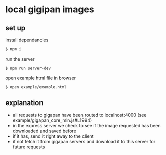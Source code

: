 # local gigipan images

## set up
install dependancies
```sh
$ npm i
```

run the server
```sh
$ npm run server-dev
```

open example html file in browser
```sh
$ open example/example.html
```

## explanation
- all requests to gigapan have been routed to localhost:4000 (see example/gigapan_core_min.js#L1994)
- in the express server we check to see if the image requested has been downloaded and saved before
- if it has, send it right away to the client
- if not fetch it from gigapan servers and download it to this server for future requests

